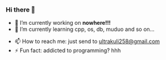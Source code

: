### Hi there 👋

<!--**ultrakl/ultrakl** is a ✨ _special_ ✨ repository because its `README.md` (this file) appears on your GitHub profile. 

Here are some ideas to get you started: -->

- 🔭 I’m currently working on **nowhere!!!**
- 🌱 I’m currently learning cpp, os, db, muduo and so on...
<!-- - 👯 I’m looking to collaborate on ... 
- 🤔 I’m looking for help with ...
- 💬 Ask me about ... -->
- 📫 How to reach me: just send to ultrakuli258@gmail.com
- ⚡ Fun fact: addicted to programming? hhh

